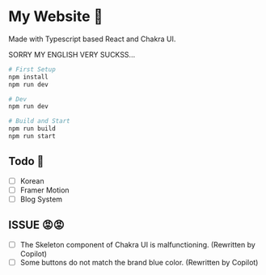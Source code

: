 # My Website 📘

Made with Typescript based React and Chakra UI.

SORRY MY ENGLISH VERY SUCKSS...

```bash
# First Setup
npm install
npm run dev

# Dev
npm run dev

# Build and Start
npm run build
npm run start
```

## Todo 💎

- [ ] Korean
- [ ] Framer Motion
- [ ] Blog System

## ISSUE 😡😡

- [ ] The Skeleton component of Chakra UI is malfunctioning. (Rewritten by Copilot)
- [ ] Some buttons do not match the brand blue color. (Rewritten by Copilot)
